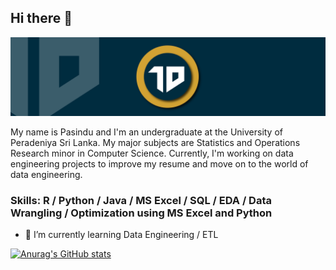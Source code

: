 ## Hi there 👋
![](https://github.com/PasinduJayasinghe/PasinduJayasinghe/blob/main/Untitled-1.png)

My name is Pasindu and I'm an undergraduate at the University of Peradeniya Sri Lanka. My major subjects are Statistics and Operations Research minor in Computer Science. Currently, I'm working on data engineering projects to improve my resume and move on to the world of data engineering.

### Skills: R / Python / Java / MS Excel / SQL / EDA / Data Wrangling / Optimization using MS Excel and Python

- 🌱 I’m currently learning Data Engineering / ETL 


[![Anurag's GitHub stats](https://github-readme-stats.vercel.app/api?username=PasinduJayasinghe&show_icons=true&theme=radical)](https://github.com/anuraghazra/github-readme-stats)
